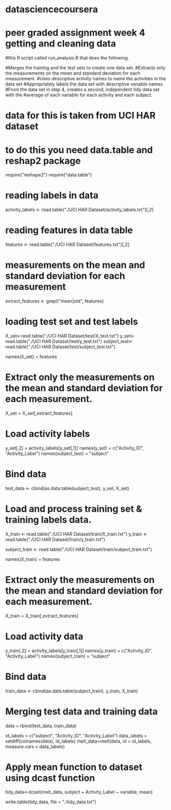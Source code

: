 # datasciencecoursera
# peer graded assignment week 4 getting and cleaning data
#this R script called run_analysis.R that does the following.

#Merges the training and the test sets to create one data set.
#Extracts only the measurements on the mean and standard deviation for each measurement.
#Uses descriptive activity names to name the activities in the data set
#Appropriately labels the data set with descriptive variable names.
#From the data set in step 4, creates a second, independent tidy data set with the
#average of each variable for each activity and each subject.
# data for this is taken from UCI HAR dataset

# to do this you need data.table and reshap2 package

require("reshape2")
require("data.table")

# reading labels in data
activity_labels <- read.table("./UCI HAR Dataset/activity_labels.txt")[,2]

# reading features in data table
features <- read.table("./UCI HAR Dataset/features.txt")[,2]

# measurements on the mean and standard deviation for each measurement
extract_features <- grepl("mean|std", features)


#  loading test set and test labels 

X_set<-read.table("./UCI HAR Dataset/test/X_test.txt")
y_set<-read.table("./UCI HAR Dataset/test/y_test.txt")
subject_test<-read.table("./UCI HAR Dataset/test/subject_test.txt")

names(X_set) = features

# Extract only the measurements on the mean and standard deviation for each measurement.
X_set = X_set[,extract_features]

# Load activity labels
y_set[,2] = activity_labels[y_set[,1]]
names(y_set) = c("Activity_ID", "Activity_Label")
names(subject_test) = "subject"

# Bind data
test_data <- cbind(as.data.table(subject_test), y_set, X_set)

# Load and process training set & training labels data.
X_train <- read.table("./UCI HAR Dataset/train/X_train.txt")
y_train <- read.table("./UCI HAR Dataset/train/y_train.txt")

subject_train <- read.table("./UCI HAR Dataset/train/subject_train.txt")

names(X_train) = features

# Extract only the measurements on the mean and standard deviation for each measurement.
X_train = X_train[,extract_features]

# Load activity data
y_train[,2] = activity_labels[y_train[,1]]
names(y_train) = c("Activity_ID", "Activity_Label")
names(subject_train) = "subject"

# Bind data
train_data <- cbind(as.data.table(subject_train), y_train, X_train)

# Merging test data and training  data
data = rbind(test_data, train_data)

id_labels = c("subject", "Activity_ID", "Activity_Label")
data_labels = setdiff(colnames(data), id_labels)
melt_data=melt(data, id = id_labels, measure.vars = data_labels)

# Apply mean function to dataset using dcast function
tidy_data<-dcast(melt_data, subject + Activity_Label ~ variable, mean)

write.table(tidy_data, file = "./tidy_data.txt")
